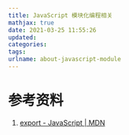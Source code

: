 ```yaml
---
title: JavaScript 模块化编程相关
mathjax: true
date: 2021-03-25 11:55:26
updated:
categories:
tags:
urlname: about-javascript-module
---
```




<!-- more -->









# 参考资料

1. [export - JavaScript | MDN](https://developer.mozilla.org/zh-CN/docs/Web/JavaScript/Reference/Statements/export)

